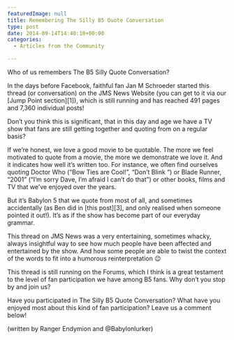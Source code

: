 ```yaml
---
featuredImage: null
title: Remembering The Silly B5 Quote Conversation
type: post
date: 2014-09-14T14:40:10+00:00
categories:
  - Articles from the Community

---
```

Who of us remembers The B5 Silly Quote Conversation?

In the days before Facebook, faithful fan Jan M Schroeder started this thread (or conversation) on the JMS News Website (you can get to it via our [Jump Point section][1]), which is still running and has reached 491 pages and 7,360 individual posts!

Don&#8217;t you think this is significant, that in this day and age we have a TV show that fans are still getting together and quoting from on a regular basis?

If we&#8217;re honest, we love a good movie to be quotable. The more we feel motivated to quote from a movie, the more we demonstrate we love it. And it indicates how well it&#8217;s written too. For instance, we often find ourselves quoting Doctor Who (&#8220;Bow Ties are Cool!&#8221;, &#8220;Don&#8217;t Blink &#8220;) or Blade Runner, &#8220;2001&#8221; (&#8220;I&#8217;m sorry Dave, I&#8217;m afraid I can&#8217;t do that&#8221;) or other books, films and TV that we&#8217;ve enjoyed over the years.

But it&#8217;s Babylon 5 that we quote from most of all, and sometimes accidentally (as Ben did in [this post][3], and only realised when someone pointed it out!). It&#8217;s as if the show has become part of our everyday grammar.

This thread on JMS News was a very entertaining, sometimes whacky, always insightful way to see how much people have been affected and entertained by the show. And how some people are able to twist the context of the words to fit into a humorous reinterpretation 😉

This thread is still running on the Forums, which I think is a great testament to the level of fan participation we have among B5 fans. Why don&#8217;t you stop by and join us?

Have you participated in The Silly B5 Quote Conversation? What have you enjoyed most about this kind of fan participation? Leave us a comment below!

(written by Ranger Endymion and @Babylonlurker)

